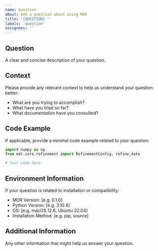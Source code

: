 ```yaml
---
name: Question
about: Ask a question about using MDR
title: '[QUESTION] '
labels: 'question'
assignees: ''
---
```


## Question
A clear and concise description of your question.

## Context
Please provide any relevant context to help us understand your question better:
- What are you trying to accomplish?
- What have you tried so far?
- What documentation have you consulted?

## Code Example
If applicable, provide a minimal code example related to your question:

```python
import numpy as np
from mdr.core.refinement import RefinementConfig, refine_data

# Your code here
```

## Environment Information
If your question is related to installation or compatibility:
 - MDR Version: [e.g. 0.1.0]
 - Python Version: [e.g. 3.10.4]
 - OS: [e.g. macOS 12.6, Ubuntu 22.04]
 - Installation Method: [e.g. pip, source]

## Additional Information
Any other information that might help us answer your question.
